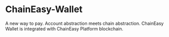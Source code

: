 # ChainEasy-Wallet
A new way to pay. Account abstraction meets chain abstraction.
ChainEasy Wallet is integrated with ChainEasy Platform blockchain.
